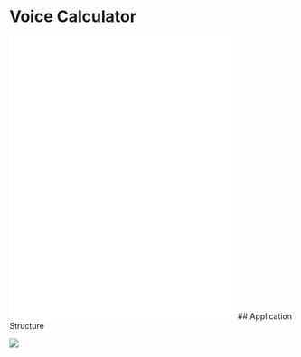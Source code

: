 # Voice Calculator
<iframe src="//coub.com/embed/1bfje5?muted=false&autostart=false&originalSize=false&startWithHD=false" allowfullscreen frameborder="0" width="400" height="500" allow="autoplay"></iframe>
## Application Structure

![](https://ws4.sinaimg.cn/large/006tKfTcgy1fsgljuruktj31kw0lu787.jpg)
